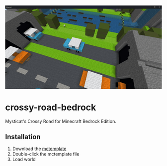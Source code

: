 ![Crossy Road](/crossy-road-bedrock.png)

# crossy-road-bedrock
Mysticat's Crossy Road for Minecraft Bedrock Edition.

## Installation
1. Download the [mctemplate](https://github.com/kirbycope/crossy-road-bedrock/raw/main/crossy-road-bedrock.mctemplate)
1. Double-click the mctemplate file
1. Load world
